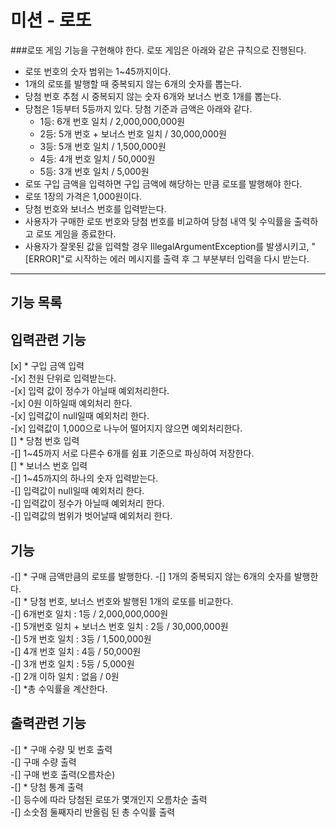 미션 - 로또
==========

###로또 게임 기능을 구현해야 한다. 로또 게임은 아래와 같은 규칙으로 진행된다.

* 로또 번호의 숫자 범위는 1~45까지이다.
* 1개의 로또를 발행할 때 중복되지 않는 6개의 숫자를 뽑는다.
* 당첨 번호 추첨 시 중복되지 않는 숫자 6개와 보너스 번호 1개를 뽑는다.
* 당첨은 1등부터 5등까지 있다. 당첨 기준과 금액은 아래와 같다.
    - 1등: 6개 번호 일치 / 2,000,000,000원
    - 2등: 5개 번호 + 보너스 번호 일치 / 30,000,000원
    - 3등: 5개 번호 일치 / 1,500,000원
    - 4등: 4개 번호 일치 / 50,000원
    - 5등: 3개 번호 일치 / 5,000원
* 로또 구입 금액을 입력하면 구입 금액에 해당하는 만큼 로또를 발행해야 한다.
* 로또 1장의 가격은 1,000원이다.
* 당첨 번호와 보너스 번호를 입력받는다.
* 사용자가 구매한 로또 번호와 당첨 번호를 비교하여 당첨 내역 및 수익률을 출력하고 로또 게임을 종료한다.
* 사용자가 잘못된 값을 입력할 경우 IllegalArgumentException를 발생시키고, "[ERROR]"로 시작하는 에러 메시지를 출력 후 그 부분부터 입력을 다시 받는다.
    
***

기능 목록
---------

## 입력관련 기능
[x] * 구입 금액 입력   
        -[x] 천원 단위로 입력받는다.   
        -[x] 입력 값이 정수가 아닐때 예외처리한다.   
        -[x] 0원 이하일때 예외처리 한다.   
        -[x] 입력값이 null일때 예외처리 한다.   
        -[x] 입력값이 1,000으로 나누어 떨어지지 않으면 예외처리한다.   
[] * 당첨 번호 입력    
        -[] 1~45까지 서로 다른수 6개를 쉼표 기준으로 파싱하여 저장한다.    
[] * 보너스 번호 입력      
        -[] 1~45까지의 하나의 숫자 입력받는다.    
        -[] 입력값이 null일때 예외처리 한다.   
        -[] 입력값이 정수가 아닐때 예외처리 한다.   
        -[] 입력값의 범위가 벗어날때 예외처리 한다.   

## 기능
-[] * 구매 금액만큼의 로또를 발행한다.
    -[] 1개의 중복되지 않는 6개의 숫자를 발행한다.   
-[] * 당첨 번호, 보너스 번호와 발행된 1개의 로또를 비교한다.   
    -[] 6개번호 일치 : 1등 / 2,000,000,000원    
    -[] 5개번호 일치 + 보너스 번호 일치 : 2등 /  30,000,000원   
    -[] 5개 번호 일치 : 3등 / 1,500,000원   
    -[] 4개 번호 일치 : 4등 / 50,000원   
    -[] 3개 번호 일치 : 5등 / 5,000원   
    -[] 2개 이하 일치 : 없음 / 0원   
-[] *총 수익률을 계산한다.   

## 출력관련 기능
-[] * 구매 수량 및 번호 출력   
    -[] 구매 수량 출력   
    -[] 구매 번호 출력(오름차순)   
-[] * 당첨 통계 출력   
    -[] 등수에 따라 당첨된 로또가 몇개인지 오름차순 출력   
    -[] 소숫점 둘째자리 반올림 된 총 수익률 출력   
